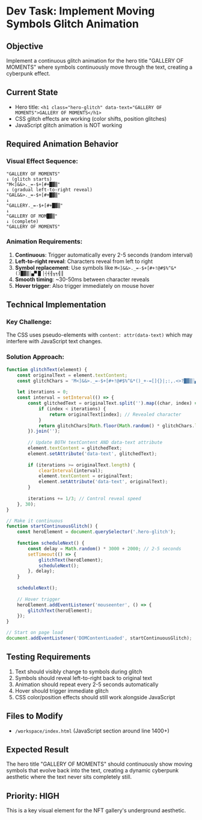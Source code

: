 # Dev Task: Implement Moving Symbols Glitch Animation

## Objective
Implement a continuous glitch animation for the hero title "GALLERY OF MOMENTS" where symbols continuously move through the text, creating a cyberpunk effect.

## Current State
- Hero title: `<h1 class="hero-glitch" data-text="GALLERY OF MOMENTS">GALLERY OF MOMENTS</h1>`
- CSS glitch effects are working (color shifts, position glitches)
- JavaScript glitch animation is NOT working

## Required Animation Behavior

### Visual Effect Sequence:
```
"GALLERY OF MOMENTS"
↓ (glitch starts)
"M<]&&>._=-$+[#+█▓▒"
↓ (gradual left-to-right reveal)
"GAL&&>._=-$+[#+█▓▒"
↓
"GALLERY._=-$+[#+█▓▒"
↓
"GALLERY OF MOM█▓▒"
↓ (complete)
"GALLERY OF MOMENTS"
```

### Animation Requirements:
1. **Continuous**: Trigger automatically every 2-5 seconds (random interval)
2. **Left-to-right reveal**: Characters reveal from left to right
3. **Symbol replacement**: Use symbols like `M<]&&>._=-$+[#+!@#$%^&*()█▓▒░▄▀▐▌│┤╡╢╖╕╣║`
4. **Smooth timing**: ~30-50ms between character reveals
5. **Hover trigger**: Also trigger immediately on mouse hover

## Technical Implementation

### Key Challenge:
The CSS uses pseudo-elements with `content: attr(data-text)` which may interfere with JavaScript text changes.

### Solution Approach:
```javascript
function glitchText(element) {
    const originalText = element.textContent;
    const glitchChars = 'M<]&&>._=-$+[#+!@#$%^&*()_+-=[]{}|;:,.<>?█▓▒░▄▀▐▌│┤╡╢╖╕╣║╗╝╜╛┐└┴┬├─┼╞╟╚╔╩╦╠═╬╧╨╤╥╙╘╒╓╫╪┘┌▲►▼◄♠♣♥♦•◘○◙♂♀♪♫☼►◄↕‼¶§▬↨↑↓→←∟↔▲▼';
    
    let iterations = 0;
    const interval = setInterval(() => {
        const glitchedText = originalText.split('').map((char, index) => {
            if (index < iterations) {
                return originalText[index]; // Revealed character
            }
            return glitchChars[Math.floor(Math.random() * glitchChars.length)]; // Random symbol
        }).join('');
        
        // Update BOTH textContent AND data-text attribute
        element.textContent = glitchedText;
        element.setAttribute('data-text', glitchedText);
        
        if (iterations >= originalText.length) {
            clearInterval(interval);
            element.textContent = originalText;
            element.setAttribute('data-text', originalText);
        }
        
        iterations += 1/3; // Control reveal speed
    }, 30);
}

// Make it continuous
function startContinuousGlitch() {
    const heroElement = document.querySelector('.hero-glitch');
    
    function scheduleNext() {
        const delay = Math.random() * 3000 + 2000; // 2-5 seconds
        setTimeout(() => {
            glitchText(heroElement);
            scheduleNext();
        }, delay);
    }
    
    scheduleNext();
    
    // Hover trigger
    heroElement.addEventListener('mouseenter', () => {
        glitchText(heroElement);
    });
}

// Start on page load
document.addEventListener('DOMContentLoaded', startContinuousGlitch);
```

## Testing Requirements
1. Text should visibly change to symbols during glitch
2. Symbols should reveal left-to-right back to original text
3. Animation should repeat every 2-5 seconds automatically
4. Hover should trigger immediate glitch
5. CSS color/position effects should still work alongside JavaScript

## Files to Modify
- `/workspace/index.html` (JavaScript section around line 1400+)

## Expected Result
The hero title "GALLERY OF MOMENTS" should continuously show moving symbols that evolve back into the text, creating a dynamic cyberpunk aesthetic where the text never sits completely still.

## Priority: HIGH
This is a key visual element for the NFT gallery's underground aesthetic.